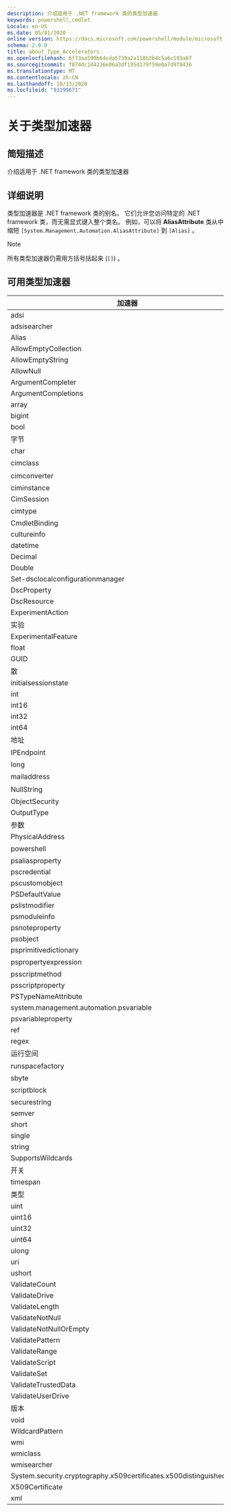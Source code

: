 ```yaml
---
description: 介绍适用于 .NET framework 类的类型加速器
keywords: powershell,cmdlet
Locale: en-US
ms.date: 05/01/2020
online version: https://docs.microsoft.com/powershell/module/microsoft.powershell.core/about/about_type_accelerators?view=powershell-7&WT.mc_id=ps-gethelp
schema: 2.0.0
title: about_Type_Accelerators
ms.openlocfilehash: 6f73aa590b64cda5739a2a118b2b4c5a6c103a67
ms.sourcegitcommit: f874dc1d4236e06a3df195d179f59e0a7d9f8436
ms.translationtype: MT
ms.contentlocale: zh-CN
ms.lasthandoff: 10/13/2020
ms.locfileid: "93199671"
---
```

# <a name="about-type-accelerators"></a>关于类型加速器

## <a name="short-desription"></a>简短描述
介绍适用于 .NET framework 类的类型加速器

## <a name="long-description"></a>详细说明

类型加速器是 .NET framework 类的别名。 它们允许您访问特定的 .NET framework 类，而无需显式键入整个类名。 例如，可以将 **AliasAttribute** 类从中缩短 `[System.Management.Automation.AliasAttribute]` 到 `[Alias]` 。

> [!NOTE]
> 所有类型加速器仍需用方括号括起来 (`[]`) 。

## <a name="available-type-accelerators"></a>可用类型加速器

|        加速器          |                           完整类名                           |
|---------------------------- | ------------------------------------------------------------------- |
|adsi                         | Microsoft.directoryservices                             |
|adsisearcher                 | Microsoft.directoryservices. DirectorySearcher                          |
|Alias                        | System.web. AliasAttribute                         |
|AllowEmptyCollection         | System.web. AllowEmptyCollectionAttribute          |
|AllowEmptyString             | System.web. AllowEmptyStringAttribute              |
|AllowNull                    | System.web. AllowNullAttribute                     |
|ArgumentCompleter            | System.web. ArgumentCompleterAttribute             |
|ArgumentCompletions          | System.web. ArgumentCompletionsAttribute           |
|array                        | System.Array                                                        |
|bigint                       | BigInteger                                          |
|bool                         | System.Boolean                                                      |
|字节                         | System.Byte                                                         |
|char                         | System.Char                                                         |
|cimclass                     | CimClass。                        |
|cimconverter                 | CimConverter。                    |
|ciminstance                  | Microsoft.Management.Infrastructure.CimInstance                     |
|CimSession                   | Microsoft.Management.Infrastructure.CimSession                      |
|cimtype                      | CimType。                         |
|CmdletBinding                | System.web. CmdletBindingAttribute                 |
|cultureinfo                  | System.Globalization.CultureInfo                                    |
|datetime                     | System.DateTime                                                     |
|Decimal                      | System.Decimal                                                      |
|Double                       | System.Double                                                       |
|Set-dsclocalconfigurationmanager | System.web. DscLocalConfigurationManagerAttribute  |
|DscProperty                  | System.web. DscPropertyAttribute                   |
|DscResource                  | System.web. DscResourceAttribute                   |
|ExperimentAction             | System.web. ExperimentAction                       |
|实验                 | System.web. ExperimentalAttribute                  |
|ExperimentalFeature          | System.web. ExperimentalFeature                    |
|float                        | System.Single                                                       |
|GUID                         | System.Guid                                                         |
|散                    | System.Collections.Hashtable                                        |
|initialsessionstate          | System.Management.Automation.Runspaces.InitialSessionState          |
|int                          | System.Int32                                                        |
|int16                        | System.Int16                                                        |
|int32                        | System.Int32                                                        |
|int64                        | System.Int64                                                        |
|地址                    | 系统 .Net. IPAddress                                                |
|IPEndpoint                   | 系统 .Net. IPEndPoint                                               |
|long                         | System.Int64                                                        |
|mailaddress                  | 系统 MailAddress                                         |
|NullString                   | "NullString"。                    |
|ObjectSecurity               | Accesscontrol-namespace. ObjectSecurity                        |
|OutputType                   | System.web. OutputTypeAttribute                    |
|参数                    | System.web. ParameterAttribute                     |
|PhysicalAddress              | System.net.networkinformation. PhysicalAddress                       |
|powershell                   | System.web。                             |
|psaliasproperty              | System.web. PSAliasProperty                        |
|pscredential                 | System.Management.Automation.PSCredential                           |
|pscustomobject               | System.Management.Automation.PSObject                               |
|PSDefaultValue               | System.Management.Automation.PSDefaultValueAttribute                |
|pslistmodifier               | System.web. PSListModifier                         |
|psmoduleinfo                 | System.Management.Automation.PSModuleInfo                           |
|psnoteproperty               | System.web. PSNoteProperty                         |
|psobject                     | System.Management.Automation.PSObject                               |
|psprimitivedictionary        | System.web. PSPrimitiveDictionary                  |
|pspropertyexpression         | PSPropertyExpression。                  |
|psscriptmethod               | System.web. PSScriptMethod                         |
|psscriptproperty             | System.web. PSScriptProperty                       |
|PSTypeNameAttribute          | System.web. PSTypeNameAttribute                    |
|system.management.automation.psvariable                   | System.Management.Automation.PSVariable                             |
|psvariableproperty           | System.web. PSVariableProperty                     |
|ref                          | System.web. PSReference                            |
|regex                        | System.Text.RegularExpressions.Regex                                |
|运行空间                     | System.web. Management。                     |
|runspacefactory              | "RunspaceFactory"。              |
|sbyte                        | System.SByte                                                        |
|scriptblock                  | System.object。                            |
|securestring                 | System.Security.SecureString                                        |
|semver                       | System.web. SemanticVersion                        |
|short                        | System.Int16                                                        |
| single                       | System.Single                                                       |
|string                       | System.String                                                       |
|SupportsWildcards            | System.web. SupportsWildcardsAttribute             |
|开关                       | System.Management.Automation.SwitchParameter                        |
|timespan                     | System.TimeSpan                                                     |
|类型                         | System.Type                                                         |
|uint                         | System.UInt32                                                       |
|uint16                       | System.UInt16                                                       |
|uint32                       | System.UInt32                                                       |
|uint64                       | System.UInt64                                                       |
|ulong                        | System.UInt64                                                       |
|uri                          | System.Uri                                                          |
|ushort                       | System.UInt16                                                       |
|ValidateCount                | System.web. ValidateCountAttribute                 |
|ValidateDrive                | System.web. ValidateDriveAttribute                 |
|ValidateLength               | System.web. ValidateLengthAttribute                |
|ValidateNotNull              | System.web. ValidateNotNullAttribute               |
|ValidateNotNullOrEmpty       | System.web. ValidateNotNullOrEmptyAttribute        |
|ValidatePattern              | System.web. ValidatePatternAttribute               |
|ValidateRange                | System.web. ValidateRangeAttribute                 |
|ValidateScript               | System.web. ValidateScriptAttribute                |
|ValidateSet                  | System.web. ValidateSetAttribute                   |
|ValidateTrustedData          | System.web. ValidateTrustedDataAttribute           |
|ValidateUserDrive            | System.web. ValidateUserDriveAttribute             |
|版本                      | System.Version                                                      |
|void                         | System.Void                                                         |
|WildcardPattern              | System.web. WildcardPattern                        |
|wmi                          | System.Management.ManagementObject                                  |
|wmiclass                     | ManagementClass                                   |
|wmisearcher                  | ManagementObjectSearcher                          |
|System.security.cryptography.x509certificates.x500distinguishedname        | System.Security.Cryptography.X509Certificates.X500DistinguishedName |
|X509Certificate              | System.Security.Cryptography.X509Certificates.X509Certificate       |
|xml                          | System.Xml.XmlDocument                                              |
